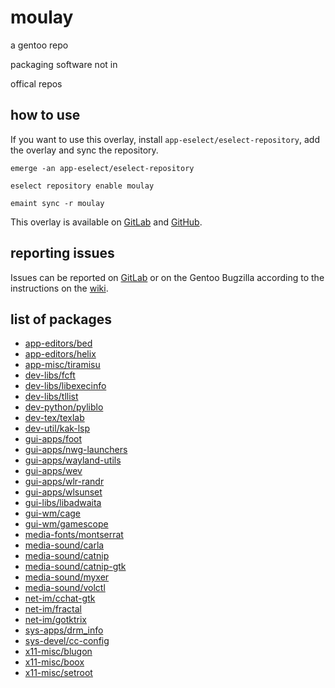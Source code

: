 # moulay
a gentoo repo

packaging software not in

offical repos

## how to use
If you want to use this overlay, install `app-eselect/eselect-repository`, add the overlay and sync
the repository.

```
emerge -an app-eselect/eselect-repository

eselect repository enable moulay

emaint sync -r moulay
```

This overlay is available on [GitLab](https://gitlab.com/yemou/moulay) and
[GitHub](https://github.com/yemouu/moulay).

## reporting issues
Issues can be reported on [GitLab](https://gitlab.com/yemou/moulay/-/issues) or on the Gentoo
Bugzilla according to the instructions on the
[wiki](https://wiki.gentoo.org/wiki/Project:Overlays/Overlays_guide#Reporting_bugs_on_repositories).

## list of packages
  - [app-editors/bed](app-editors/bed)
  - [app-editors/helix](app-editors/helix)
  - [app-misc/tiramisu](app-misc/tiramisu)
  - [dev-libs/fcft](dev-libs/fcft)
  - [dev-libs/libexecinfo](dev-libs/libexecinfo)
  - [dev-libs/tllist](dev-libs/tllist)
  - [dev-python/pyliblo](dev-python/pyliblo)
  - [dev-tex/texlab](dev-tex/texlab)
  - [dev-util/kak-lsp](dev-util/kak-lsp)
  - [gui-apps/foot](gui-apps/foot)
  - [gui-apps/nwg-launchers](gui-apps/nwg-launchers)
  - [gui-apps/wayland-utils](gui-apps/wayland-utils)
  - [gui-apps/wev](gui-apps/wev)
  - [gui-apps/wlr-randr](gui-apps/wlr-randr)
  - [gui-apps/wlsunset](gui-apps/wlsunset)
  - [gui-libs/libadwaita](gui-libs/libadwaita)
  - [gui-wm/cage](gui-wm/cage)
  - [gui-wm/gamescope](gui-wm/gamescope)
  - [media-fonts/montserrat](media-fonts/montserrat)
  - [media-sound/carla](media-sound/carla)
  - [media-sound/catnip](media-sound/catnip)
  - [media-sound/catnip-gtk](media-sound/catnip-gtk)
  - [media-sound/myxer](media-sound/myxer)
  - [media-sound/volctl](media-sound/volctl)
  - [net-im/cchat-gtk](net-im/cchat-gtk)
  - [net-im/fractal](net-im/fractal)
  - [net-im/gotktrix](net-im/gotktrix)
  - [sys-apps/drm_info](sys-apps/drm_info)
  - [sys-devel/cc-config](sys-devel/cc-config)
  - [x11-misc/blugon](x11-misc/blugon)
  - [x11-misc/boox](x11-misc/boox)
  - [x11-misc/setroot](x11-misc/setroot)
